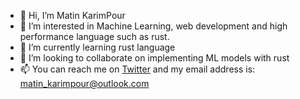 - 👋 Hi, I’m Matin KarimPour
- 👀 I’m interested in Machine Learning, web development and high performance language such as rust.
- 🌱 I’m currently learning rust language
- 💞️ I’m looking to collaborate on implementing ML models with rust
- 📫 You can reach me on [Twitter](https://twitter.com/matin_karimpour) and my email address is: matin_karimpour@outlook.com

<!---
matin-karimpour/matin-karimpour is a ✨ special ✨ repository because its `README.md` (this file) appears on your GitHub profile.
You can click the Preview link to take a look at your changes.
--->
